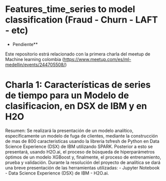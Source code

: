# Features_time_series to model classification (Fraud - Churn - LAFT - etc)
* Pendiente**

Este repositorio estrá relacionado con la primera charla del meetup de Machine learning colombia (https://www.meetup.com/es/ml-medellin/events/244705508/)

# Charla 1: Características de series de tiempo para un Modelo de clasificacion, en DSX de IBM y en H2O

Resumen: Se realizará la presentación de un modelo analítico, específicamente un modelo de fuga de clientes, mediante la construcción de mas de 800 caracteristicas usando la libreria tsfresh de Python en Data Science Experience (DSX) de IBM utilizando SPARK. Posterior a esto se presentará, usando H2O.ai, el proceso de búsqueda de hiperparámetros óptimos de un modelo XGBoost y, finalmente, el proceso de entrenamiento, prueba y validación. Durante la resolución del proyecto de analítica se dará una breve presentación de las herramientas utilizadas: - Jupyter Notebook - Data Science Experience (DSX) de IBM - H2O.ai.
